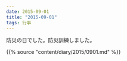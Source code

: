 ```yaml
---
date: 2015-09-01
title: "2015-09-01"
tags: 行事
---
```


防災の日でした。防災訓練しました。

{{% source "content/diary/2015/0901.md" %}}
